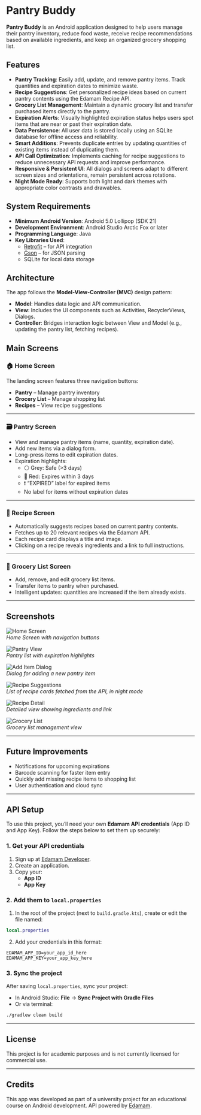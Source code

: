 # Pantry Buddy

**Pantry Buddy** is an Android application designed to help users manage their pantry inventory, reduce food waste, receive recipe recommendations based on available ingredients, and keep an organized grocery shopping list.

## Features

- **Pantry Tracking**: Easily add, update, and remove pantry items. Track quantities and expiration dates to minimize waste.  
- **Recipe Suggestions**: Get personalized recipe ideas based on current pantry contents using the Edamam Recipe API.  
- **Grocery List Management**: Maintain a dynamic grocery list and transfer purchased items directly to the pantry.  
- **Expiration Alerts**: Visually highlighted expiration status helps users spot items that are near or past their expiration date.  
- **Data Persistence**: All user data is stored locally using an SQLite database for offline access and reliability.  
- **Smart Additions**: Prevents duplicate entries by updating quantities of existing items instead of duplicating them.  
- **API Call Optimization**: Implements caching for recipe suggestions to reduce unnecessary API requests and improve performance.  
- **Responsive & Persistent UI**: All dialogs and screens adapt to different screen sizes and orientations, remain persistent across rotations.  
- **Night Mode Ready**: Supports both light and dark themes with appropriate color contrasts and drawables.  

## System Requirements

- **Minimum Android Version**: Android 5.0 Lollipop (SDK 21)  
- **Development Environment**: Android Studio Arctic Fox or later  
- **Programming Language**: Java  
- **Key Libraries Used**:  
  - [Retrofit](https://square.github.io/retrofit/) – for API integration
  - [Gson](https://github.com/google/gson) – for JSON parsing
  - SQLite for local data storage  

## Architecture

The app follows the **Model-View-Controller (MVC)** design pattern:

- **Model**: Handles data logic and API communication.  
- **View**: Includes the UI components such as Activities, RecyclerViews, Dialogs.  
- **Controller**: Bridges interaction logic between View and Model (e.g., updating the pantry list, fetching recipes).  

## Main Screens

### 🏠 Home Screen

The landing screen features three navigation buttons:
- **Pantry** – Manage pantry inventory  
- **Grocery List** – Manage shopping list  
- **Recipes** – View recipe suggestions  

---

### 🗃️ Pantry Screen

- View and manage pantry items (name, quantity, expiration date).  
- Add new items via a dialog form.  
- Long-press items to edit expiration dates.  
- Expiration highlights:  
  - ⚪ Grey: Safe (>3 days)
  - 🔴 Red: Expires within 3 days
  - ❗ “EXPIRED” label for expired items  
  - No label for items without expiration dates  

---

### 🍲 Recipe Screen

- Automatically suggests recipes based on current pantry contents.  
- Fetches up to 20 relevant recipes via the Edamam API.  
- Each recipe card displays a title and image.  
- Clicking on a recipe reveals ingredients and a link to full instructions.  

---

### 🛒 Grocery List Screen

- Add, remove, and edit grocery list items.  
- Transfer items to pantry when purchased.  
- Intelligent updates: quantities are increased if the item already exists.  

---

## Screenshots

![Home Screen](screenshots/home_screen.png)  
*Home Screen with navigation buttons*

![Pantry View](screenshots/pantry_view.png)  
*Pantry list with expiration highlights*

![Add Item Dialog](screenshots/add_item_dialog.png)  
*Dialog for adding a new pantry item*

![Recipe Suggestions](screenshots/recipe_suggestions.png)  
*List of recipe cards fetched from the API, in night mode*

![Recipe Detail](screenshots/recipe_detail.png)  
*Detailed view showing ingredients and link*

![Grocery List](screenshots/grocery_list.png)  
*Grocery list management view*

---

## Future Improvements

- Notifications for upcoming expirations  
- Barcode scanning for faster item entry  
- Quickly add missing recipe items to shopping list  
- User authentication and cloud sync  

---

## API Setup

To use this project, you’ll need your own **Edamam API credentials** (App ID and App Key). Follow the steps below to set them up securely:

### 1. Get your API credentials

1. Sign up at [Edamam Developer](https://developer.edamam.com/).
2. Create an application.
3. Copy your:
   - **App ID**
   - **App Key**

### 2. Add them to `local.properties`

1. In the root of the project (next to `build.gradle.kts`), create or edit the file named:

```lua
local.properties
```
2. Add your credentials in this format:

```properties
EDAMAM_APP_ID=your_app_id_here
EDAMAM_APP_KEY=your_app_key_here
```
### 3. Sync the project

After saving `local.properties`, sync your project:

- In Android Studio: **File** → **Sync Project with Gradle Files**
- Or via terminal:

```bash
./gradlew clean build
```

---

## License

This project is for academic purposes and is not currently licensed for commercial use.

---

## Credits

This app was developed as part of a university project for an educational course on Android development. API powered by [Edamam](https://developer.edamam.com/).

